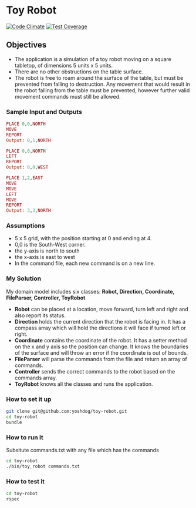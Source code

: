 # Toy Robot
[![Code Climate](https://codeclimate.com/github/yoshdog/toy-robot/badges/gpa.svg)](https://codeclimate.com/github/yoshdog/toy-robot)
[![Test Coverage](https://codeclimate.com/github/yoshdog/toy-robot/badges/coverage.svg)](https://codeclimate.com/github/yoshdog/toy-robot)

## Objectives
* The application is a simulation of a toy robot moving on a square tabletop, of dimensions 5 units x 5 units.
* There are no other obstructions on the table surface.
* The robot is free to roam around the surface of the table, but must be prevented from falling to destruction. Any movement
that would result in the robot falling from the table must be prevented, however further valid movement commands must still
be allowed.

### Sample Input and Outputs
```ruby
PLACE 0,0,NORTH
MOVE
REPORT
Output: 0,1,NORTH

PLACE 0,0,NORTH
LEFT
REPORT
Output: 0,0,WEST

PLACE 1,2,EAST
MOVE
MOVE
LEFT
MOVE
REPORT
Output: 3,3,NORTH
```

### Assumptions
+ 5 x 5 grid, with the position starting at 0 and ending at 4.
+ 0,0 is the South-West corner.
+ the y-axis is north to south
+ the x-axis is east to west
+ In the command file, each new command is on a new line.

### My Solution
My domain model includes six classes: **Robot, Direction, Coordinate, FileParser, Controller, ToyRobot**
+ **Robot** can be placed at a location, move forward, turn left and right and also report its status.
+ **Direction** holds the current direction that the robot is facing in. It has a compass array which will hold the directions it will face if turned left or right.
+ **Coordinate** contains the coordinate of the robot. It has a setter method on the x and y axis so the position can change. It knows the boundaries of the surface and will throw an error if the coordinate is out of bounds.
+ **FileParser** will parse the commands from the file and return an array of commands.
+ **Controller** sends the correct commands to the robot based on the commands array.
+ **ToyRobot** knows all the classes and runs the application.

### How to set it up
```sh
git clone git@github.com:yoshdog/toy-robot.git
cd toy-robot
bundle
```

### How to run it
Subsitute commands.txt with any file which has the commands

```sh
cd toy-robot
./bin/toy_robot commands.txt
```

### How to test it
```sh
cd toy-robot
rspec
```